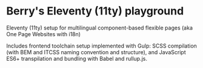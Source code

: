 # Berry's Eleventy (11ty) playground

Eleventy (11ty) setup for multilingual component-based flexible pages (aka One Page Websites with i18n)

Includes frontend toolchain setup implemented with Gulp: SCSS compilation (with BEM and ITCSS naming convention and structure), and JavaScript ES6+ transpilation and bundling with Babel and rullup.js.